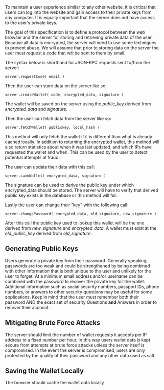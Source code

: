 To maintain a user experience similar to any other website, it is critical that users can log into the website and gain access to their private keys from any computer.  It is equally important that the server does not have access to the user's private keys.

The goal of this specification is to define a protocol between the web browser and the server for storing and retrieving private data of the user.  Because all data is encrypted, the server will need to use some techniques to prevent abuse.  We will assume that prior to storing data on the server the user must request a code that will be sent to them by email.

The syntax below is shorthand for JSON-RPC requests sent to/from the server:

    server.requestCode( email )

Then the user can store data on the server like so:

    server.createWallet( code, encrypted_data, signature ) 

The wallet will be saved on the server using the *public_key* derived from *encrypted_data* and *signature*.

Then the user can fetch data from the server like so:

    server.fetchWallet( publickey, local_hash )

This method will only fetch the wallet if it is different than what is already cached locally.  In addition to returning the encrypted wallet, this method will also return statistics about when it was last updated, and which IPs have requested the wallet and when.  This can be used by the user to detect potential attempts at fraud.

The user can update their data with this call:
   
    server.saveWallet( encrypted_data, signature )

The signature can be used to derive the public key under which encrypted_data should be stored.  The server will have to verify that derived public key exists in the database or this method will fail.

Lastly the user can change their "key" with the following call:

    server.changePassword( encrypted_data, old_signature, new_signature )

After this call the public key used to lookup this wallet will be the one derived from *new_signature* and *encrypted_data*.  A wallet must exist at the *old_public_key* derived from *old_signature*.


## Generating Public Keys

Users generate a private key from their password.  Generally speaking, passwords are too weak and could be strengthened by being combined with other information that is both unique to the user and unlikely for the user to forget.  At a minimum email address and/or username can be combined with the password to recover the private key for the wallet.  Additional information such as social security numbers, passport IDs, phone numbers, or answers to other security questions may be useful for some applications.  Keep in mind that the user must remember both their password AND the exact set of security Questions **and** Answers in order to recover their account.

## Mitigating Brute Force Attacks

The server should limit the number of wallet requests it accepts per IP address to a fixed number per hour.  In this way users wallet data is kept secure from attempts at brute force attacks unless the server itself is compromised.  In the event the server is compromised, users are only protected by the quality of their password and any other data used as salt.

## Saving the Wallet Locally 

The browser should cache the wallet data locally 


